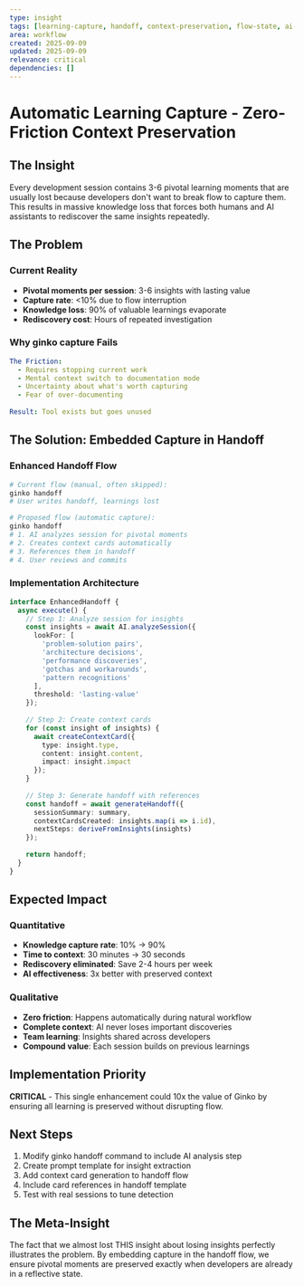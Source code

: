 ```yaml
---
type: insight
tags: [learning-capture, handoff, context-preservation, flow-state, ai-enhancement]
area: workflow
created: 2025-09-09
updated: 2025-09-09
relevance: critical
dependencies: []
---
```


# Automatic Learning Capture - Zero-Friction Context Preservation

## The Insight
Every development session contains 3-6 pivotal learning moments that are usually lost because developers don't want to break flow to capture them. This results in massive knowledge loss that forces both humans and AI assistants to rediscover the same insights repeatedly.

## The Problem

### Current Reality
- **Pivotal moments per session**: 3-6 insights with lasting value
- **Capture rate**: <10% due to flow interruption
- **Knowledge loss**: 90% of valuable learnings evaporate
- **Rediscovery cost**: Hours of repeated investigation

### Why ginko capture Fails
```yaml
The Friction:
  - Requires stopping current work
  - Mental context switch to documentation mode
  - Uncertainty about what's worth capturing
  - Fear of over-documenting
  
Result: Tool exists but goes unused
```

## The Solution: Embedded Capture in Handoff

### Enhanced Handoff Flow
```bash
# Current flow (manual, often skipped):
ginko handoff
# User writes handoff, learnings lost

# Proposed flow (automatic capture):
ginko handoff
# 1. AI analyzes session for pivotal moments
# 2. Creates context cards automatically
# 3. References them in handoff
# 4. User reviews and commits
```

### Implementation Architecture
```typescript
interface EnhancedHandoff {
  async execute() {
    // Step 1: Analyze session for insights
    const insights = await AI.analyzeSession({
      lookFor: [
        'problem-solution pairs',
        'architecture decisions',
        'performance discoveries',
        'gotchas and workarounds',
        'pattern recognitions'
      ],
      threshold: 'lasting-value'
    });
    
    // Step 2: Create context cards
    for (const insight of insights) {
      await createContextCard({
        type: insight.type,
        content: insight.content,
        impact: insight.impact
      });
    }
    
    // Step 3: Generate handoff with references
    const handoff = await generateHandoff({
      sessionSummary: summary,
      contextCardsCreated: insights.map(i => i.id),
      nextSteps: deriveFromInsights(insights)
    });
    
    return handoff;
  }
}
```

## Expected Impact

### Quantitative
- **Knowledge capture rate**: 10% → 90%
- **Time to context**: 30 minutes → 30 seconds
- **Rediscovery eliminated**: Save 2-4 hours per week
- **AI effectiveness**: 3x better with preserved context

### Qualitative
- **Zero friction**: Happens automatically during natural workflow
- **Complete context**: AI never loses important discoveries
- **Team learning**: Insights shared across developers
- **Compound value**: Each session builds on previous learnings

## Implementation Priority
**CRITICAL** - This single enhancement could 10x the value of Ginko by ensuring all learning is preserved without disrupting flow.

## Next Steps
1. Modify ginko handoff command to include AI analysis step
2. Create prompt template for insight extraction
3. Add context card generation to handoff flow
4. Include card references in handoff template
5. Test with real sessions to tune detection

## The Meta-Insight
The fact that we almost lost THIS insight about losing insights perfectly illustrates the problem. By embedding capture in the handoff flow, we ensure pivotal moments are preserved exactly when developers are already in a reflective state.